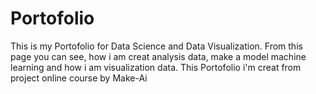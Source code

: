 # Portofolio
This is my Portofolio for Data Science and Data Visualization.
From this  page you can see, how i am creat analysis data, make a model machine learning and how i am visualization data.
This Portofolio i'm creat from project online course by Make-Ai
